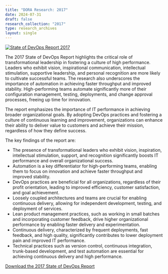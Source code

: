 ```yaml
---
title: "DORA Research: 2017"
date: 2024-07-31
draft: false
research_collection: "2017"
type: research_archives
layout: single
---
```


[![State of DevOps Report 2017](/research/2017/2017-state-of-devops-report.png)](2017-state-of-devops-report.pdf)

The 2017 State of DevOps Report highlights the critical role of transformational leadership in fostering a culture of high performance. Leaders who exhibit vision, inspirational communication, intellectual stimulation, supportive leadership, and personal recognition are more likely to cultivate successful teams. The research also underscores the importance of automation in achieving faster throughput and improved stability. High-performing teams automate significantly more of their configuration management, testing, deployments, and change approval processes, freeing up time for innovation.

The report emphasizes the importance of IT performance in achieving broader organizational goals. By adopting DevOps practices and fostering a culture of continuous learning and improvement, organizations can enhance their ability to deliver value to customers and achieve their mission, regardless of how they define success.

The key findings of the report are:
* The presence of transformational leaders who exhibit vision, inspiration, intellectual stimulation, support, and recognition significantly boosts IT performance and overall organizational success.
* Automation is a key differentiator for high-performing teams, enabling them to focus on innovation and achieve faster throughput and improved stability.
* DevOps practices are beneficial for all organizations, regardless of their profit orientation, leading to improved efficiency, customer satisfaction, and goal achievement.
* Loosely coupled architectures and teams are crucial for enabling continuous delivery, allowing for independent development, testing, and deployment of services.
* Lean product management practices, such as working in small batches and incorporating customer feedback, drive higher organizational performance by enabling faster delivery and experimentation.
* Continuous delivery, characterized by frequent deployments, fast feedback, and high quality, significantly contributes to lower deployment pain and improved IT performance.
* Technical practices such as version control, continuous integration, trunk-based development, and test automation are essential for achieving continuous delivery and high performance.


[Download the 2017 State of DevOps Report](2017-state-of-devops-report.pdf)
